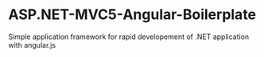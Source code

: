 # ASP.NET-MVC5-Angular-Boilerplate
Simple application framework for rapid developement of .NET application with angular.js 
